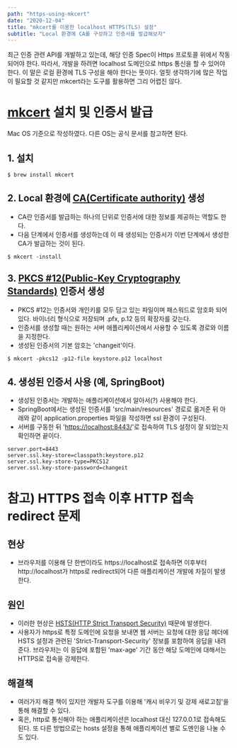 ```yaml
---
path: "https-using-mkcert"
date: "2020-12-04"
title: "mkcert를 이용한 localhost HTTPS(TLS) 설정"
subtitle: "Local 환경에 CA를 구성하고 인증서를 발급해보자"
---
```


최근 인증 관련 API를 개발하고 있는데, 해당 인증 Spec이 Https 프로토콜 위에서 작동되어야 한다.
따라서, 개발을 하려면 localhost 도메인으로 https 통신을 할 수 있어야 한다. 이 말은 로컬 환경에 TLS 구성을 해야 한다는 뜻이다. 얼핏 생각하기에 많은 작업이 필요할 것 같지만 mkcert라는 도구를 활용하면 그리 어렵진 않다.

# [mkcert](https://github.com/FiloSottile/mkcert) 설치 및 인증서 발급

Mac OS 기준으로 작성하였다. 다른 OS는 공식 문서를 참고하면 된다.

## 1. 설치

```shell
$ brew install mkcert
```

## 2. Local 환경에 [CA(Certificate authority)](https://en.wikipedia.org/wiki/Certificate_authority) 생성

- CA란 인증서를 발급하는 하나의 단위로 인증서에 대한 정보를 제공하는 역할도 한다.
- 다음 단계에서 인증서를 생성하는데 이 때 생성되는 인증서가 이번 단계에서 생성한 CA가 발급하는 것이 된다.

```shell
$ mkcert -install
```

## 3. [PKCS #12(Public-Key Cryptography Standards)](https://en.wikipedia.org/wiki/PKCS_12) 인증서 생성

- PKCS #12는 인증서와 개인키를 모두 담고 있는 파일이며 패스워드로 암호화 되어 있다. 바이너리 형식으로 저장되며 .pfx, p.12 등의 확장자를 갖는다.
- 인증서를 생성할 때는 원하는 서버 애플리케이션에서 사용할 수 있도록 경로와 이름을 지정한다.
- 생성된 인증서의 기본 암호는 'changeit'이다.

```shell
$ mkcert -pkcs12 -p12-file keystore.p12 localhost
```

## 4. 생성된 인증서 사용 (예, SpringBoot)

- 생성된 인증서는 개발하는 애플리케이션에서 알아서(?) 사용해야 한다.
- SpringBoot에서는 생성된 인증서를 'src/main/resources' 경로로 옮겨준 뒤 아래와 같이 application.properties 파일을 작성하면 ssl 환경이 구성된다.
- 서버를 구동한 뒤 '[https://localhost:8443/](https://localhost:8443/)'로 접속하여 TLS 설정이 잘 되었는지 확인하면 끝이다.

```properties
server.port=8443
server.ssl.key-store=classpath:keystore.p12
server.ssl.key-store-type=PKCS12
server.ssl.key-store-password=changeit
```

# 참고) HTTPS 접속 이후 HTTP 접속 redirect 문제

## 현상

- 브라우저를 이용해 단 한번이라도 https://localhost로 접속하면 이후부터 http://localhost가 https로 redirect되어 다른 애플리케이션 개발에 차질이 발생한다.

## 원인

- 이러한 현상은 [HSTS(HTTP Strict Transport Security)](https://en.wikipedia.org/wiki/HTTP_Strict_Transport_Security) 때문에 발생한다.
- 사용자가 https로 특정 도메인에 요청을 보내면 웹 서버는 요청에 대한 응답 헤더에 HSTS 설정과 관련된 'Strict-Transport-Security' 정보를 포함하여 응답을 내려준다. 브라우저는 이 응답에 포함된 'max-age' 기간 동안 해당 도메인에 대해서는 HTTPS로 접속을 강제한다.

## 해결책

- 여러가지 해결 책이 있지만 개발자 도구를 이용해 '캐시 비우기 및 강제 새로고침'을 통해 해결할 수 있다.
- 혹은, http로 통신해야 하는 애플리케이션은 localhost 대신 127.0.0.1로 접속해도 된다. 또 다른 방법으로는 hosts 설정을 통해 애플리케이션 별로 도멘인을 나눌 수도 있다.
